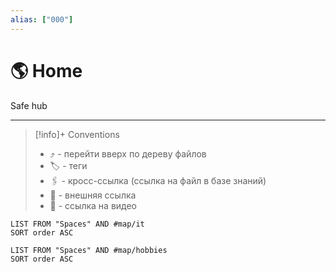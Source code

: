 ```yaml
---
alias: ["000"]
---
```

# 🌎 Home
Safe hub
___
>[!info]+ Conventions
> - ⤴️ - перейти вверх по дереву файлов
> - 🏷️ - теги
> - 🖇️ - кросс-ссылка (ссылка на файл в базе знаний)
> - 🔗  - внешняя ссылка
> - 📼 - ссылка на видео
```dataview
LIST FROM "Spaces" AND #map/it
SORT order ASC
```
```dataview
LIST FROM "Spaces" AND #map/hobbies
SORT order ASC
```